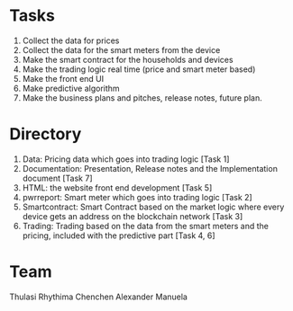 # Tasks

1. Collect the data for prices 
2. Collect the data for the smart meters from the device
3. Make the smart contract for the households and devices 
4. Make the trading logic real time (price and smart meter based) 
5. Make the front end UI
6. Make predictive algorithm
7. Make the business plans and pitches, release notes, future plan. 

# Directory
1. Data: Pricing data which goes into trading logic [Task 1]
2. Documentation: Presentation, Release notes and the Implementation document [Task 7]
3. HTML: the website front end development [Task 5]
4. pwrreport: Smart meter which goes into trading logic [Task 2]
5. Smartcontract: Smart Contract based on the market logic where every device gets an address on the blockchain network [Task 3]
6. Trading: Trading based on the data from the smart meters and the pricing, included with the predictive part [Task 4, 6]

# Team
Thulasi
Rhythima
Chenchen
Alexander
Manuela
